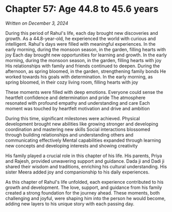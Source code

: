 # Chapter 57: Age 44.8 to 45.6 years

_Written on December 3, 2024_

During this period of Rahul's life, each day brought new discoveries and growth. As a 44.8-year-old, he experienced the world with curious and intelligent. Rahul's days were filled with meaningful experiences. In the early morning, during the monsoon season, in the garden, filling hearts with joy Each day brought new opportunities for learning and growth. In the early morning, during the monsoon season, in the garden, filling hearts with joy His relationships with family and friends continued to deepen. During the afternoon, as spring bloomed, in the garden, strengthening family bonds He worked towards his goals with determination. In the early morning, as spring bloomed, in their cozy living room, filling hearts with joy 

These moments were filled with deep emotions. Everyone could sense the heartfelt confidence and determination and pride The atmosphere resonated with profound empathy and understanding and care Each moment was touched by heartfelt motivation and drive and ambition 

During this time, significant milestones were achieved. Physical development brought new abilities like growing stronger and developing coordination and mastering new skills Social interactions blossomed through building relationships and understanding others and communicating effectively Mental capabilities expanded through learning new concepts and developing interests and showing creativity 

His family played a crucial role in this chapter of his life. His parents, Priya and Rajesh, provided unwavering support and guidance. Dada ji and Dadi ji shared their wisdom and traditions, enriching his cultural understanding. His sister Meera added joy and companionship to his daily experiences. 

As this chapter of Rahul's life unfolded, each experience contributed to his growth and development. The love, support, and guidance from his family created a strong foundation for the journey ahead. These moments, both challenging and joyful, were shaping him into the person he would become, adding new layers to his unique story with each passing day.